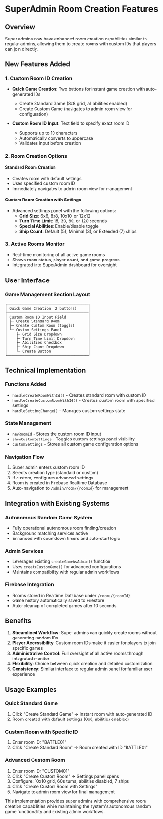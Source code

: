 # SuperAdmin Room Creation Features

## Overview
Super admins now have enhanced room creation capabilities similar to regular admins, allowing them to create rooms with custom IDs that players can join directly.

## New Features Added

### 1. Custom Room ID Creation
- **Quick Game Creation**: Two buttons for instant game creation with auto-generated IDs
  - Create Standard Game (8x8 grid, all abilities enabled)
  - Create Custom Game (navigates to admin room view for configuration)

- **Custom Room ID Input**: Text field to specify exact room ID
  - Supports up to 10 characters
  - Automatically converts to uppercase
  - Validates input before creation

### 2. Room Creation Options
#### Standard Room Creation
- Creates room with default settings
- Uses specified custom room ID
- Immediately navigates to admin room view for management

#### Custom Room Creation with Settings
- Advanced settings panel with the following options:
  - **Grid Size**: 6x6, 8x8, 10x10, or 12x12
  - **Turn Time Limit**: 15, 30, 60, or 120 seconds
  - **Special Abilities**: Enable/disable toggle
  - **Ship Count**: Default (5), Minimal (3), or Extended (7) ships

### 3. Active Rooms Monitor
- Real-time monitoring of all active game rooms
- Shows room status, player count, and game progress
- Integrated into SuperAdmin dashboard for oversight

## User Interface

### Game Management Section Layout
```
┌─────────────────────────────────────┐
│ Quick Game Creation (2 buttons)     │
├─────────────────────────────────────┤
│ Custom Room ID Input Field          │
│ ├─ Create Standard Room             │
│ ├─ Create Custom Room (toggle)      │
│ └─ Custom Settings Panel            │
│    ├─ Grid Size Dropdown            │
│    ├─ Turn Time Limit Dropdown      │
│    ├─ Abilities Checkbox            │
│    ├─ Ship Count Dropdown           │
│    └─ Create Button                 │
└─────────────────────────────────────┘
```

## Technical Implementation

### Functions Added
- `handleCreateRoomWithId()` - Creates standard room with custom ID
- `handleCreateCustomRoomWithId()` - Creates custom room with specified settings
- `handleSettingChange()` - Manages custom settings state

### State Management
- `newRoomId` - Stores the custom room ID input
- `showCustomSettings` - Toggles custom settings panel visibility
- `customSettings` - Stores all custom game configuration options

### Navigation Flow
1. Super admin enters custom room ID
2. Selects creation type (standard or custom)
3. If custom, configures advanced settings
4. Room is created in Firebase Realtime Database
5. Auto-navigation to `/admin/room/{roomId}` for management

## Integration with Existing Systems

### Autonomous Random Game System
- Fully operational autonomous room finding/creation
- Background matching services active
- Enhanced with countdown timers and auto-start logic

### Admin Services
- Leverages existing `createGameAsAdmin()` function
- Uses `createCustomGame()` for advanced configurations
- Maintains compatibility with regular admin workflows

### Firebase Integration
- Rooms stored in Realtime Database under `/rooms/{roomId}`
- Game history automatically saved to Firestore
- Auto-cleanup of completed games after 10 seconds

## Benefits

1. **Streamlined Workflow**: Super admins can quickly create rooms without generating random IDs
2. **Player Accessibility**: Custom room IDs make it easier for players to join specific games
3. **Administrative Control**: Full oversight of all active rooms through integrated monitor
4. **Flexibility**: Choice between quick creation and detailed customization
5. **Consistency**: Similar interface to regular admin panel for familiar user experience

## Usage Examples

### Quick Standard Game
1. Click "Create Standard Game" → Instant room with auto-generated ID
2. Room created with default settings (8x8, abilities enabled)

### Custom Room with Specific ID
1. Enter room ID: "BATTLE01"
2. Click "Create Standard Room" → Room created with ID "BATTLE01"

### Advanced Custom Room
1. Enter room ID: "CUSTOM01"
2. Click "Create Custom Room" → Settings panel opens
3. Configure: 10x10 grid, 60s turns, abilities disabled, 7 ships
4. Click "Create Custom Room with Settings"
5. Navigate to admin room view for final management

This implementation provides super admins with comprehensive room creation capabilities while maintaining the system's autonomous random game functionality and existing admin workflows.
